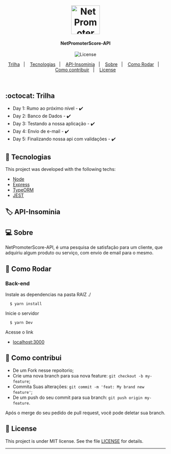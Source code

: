 <h1 align="center">
  <img alt="Net Promoter Score" title="#Net Promoter Score" src="#" width="90px" />
</h1>

<h4 align="center">
 NetPromoterScore-API
</h4>
<p align="center">

  <img alt="License" src="https://img.shields.io/badge/license-MIT-brightgreen">

<p align="center">
  <a href="#octocat-Trilha">Trilha</a>&nbsp;&nbsp;&nbsp;|&nbsp;&nbsp;&nbsp;
   <a href="#rocket-Tecnologias">Tecnologias</a>&nbsp;&nbsp;&nbsp;|&nbsp;&nbsp;&nbsp;
    <a href="#label-API-Insominia">API-Insominia</a>&nbsp;&nbsp;&nbsp;|&nbsp;&nbsp;&nbsp;
  <a href="#computer-Sobre">Sobre</a>&nbsp;&nbsp;&nbsp;|&nbsp;&nbsp;&nbsp;
  <a href="#runner-Como-Rodar">Como Rodar</a>&nbsp;&nbsp;&nbsp;|&nbsp;&nbsp;&nbsp;
  <a href="#-Como-contribui">Como contribuir</a>&nbsp;&nbsp;&nbsp;|&nbsp;&nbsp;&nbsp;
  <a href="#memo-license">License</a>
</p>

<br>


## :octocat: Trilha

- Day 1: Rumo ao próximo nível - :heavy_check_mark:
- Day 2: Banco de Dados - :heavy_check_mark:
- Day 3: Testando a nossa aplicação - :heavy_check_mark:
- Day 4: Envio de e-mail - :heavy_check_mark:
- Day 5: Finalizando nossa api com validações - :heavy_check_mark:

## :rocket: Tecnologias

This project was developed with the following techs:

- [Node](https://reactjs.org/)
- [Express](https://expressjs.com/pt-br/)
- [TypeORM](https://typeorm.io/#/)
- [JEST](https://jestjs.io/en/)





## :label: API-Insominia



## :computer: Sobre

NetPromoterScore-API,  é uma pesquisa de satisfação para um cliente, que adquiriu algum produto ou serviço, com envio de email para o mesmo.

## :runner: Como Rodar

### Back-end
Instale as dependencias na pasta RAIZ ./
```
  $ yarn install

```

Inicie o servidor
```
  $ yarn Dev

```
Acesse o link

- [localhost:3000](https://localhost:3000)



## 🤔 Como contribui

- De um Fork nesse repoitorio;
- Crie uma nova branch para sua nova feature: `git checkout -b my-feature`;
- Commita Suas alterações: `git commit -m 'feat: My brand new feature'`;
- De um push do seu commit para sua branch: `git push origin my-feature`.

Após o merge do seu pedido de pull request, você pode deletar sua branch.

## :memo: License

This project is under MIT license. See the file [LICENSE](LICENSE) for details.

---
